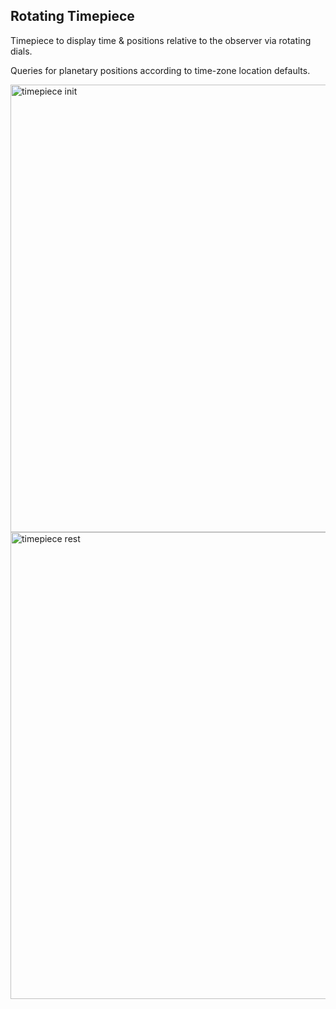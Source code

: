 Rotating Timepiece
-------------------------------------------

Timepiece to display time & positions relative to the observer via rotating dials.

Queries for planetary positions according to time-zone location defaults.

<img width="716" alt="timepiece init" src="https://github.com/user-attachments/assets/f29e7663-d366-4762-a50e-8fc48d287b96" />

<img width="747" alt="timepiece rest" src="https://github.com/user-attachments/assets/b2912b75-dd68-4eb4-bd42-b618fa623782" />
